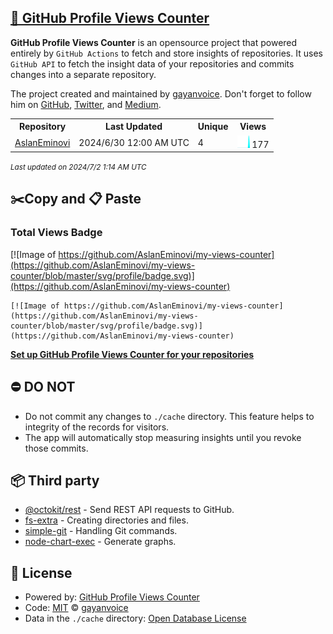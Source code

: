 ## [🚀 GitHub Profile Views Counter](https://github.com/gayanvoice/github-profile-views-counter)
**GitHub Profile Views Counter** is an opensource project that powered entirely by  `GitHub Actions` to fetch and store insights of repositories.
It uses `GitHub API` to fetch the insight data of your repositories and commits changes into a separate repository.

The project created and maintained by [gayanvoice](https://github.com/gayanvoice). Don't forget to follow him on [GitHub](https://github.com/gayanvoice), [Twitter](https://twitter.com/gayanvoice), and [Medium](https://gayanvoice.medium.com/).

<table>
	<tr>
		<th>
			Repository
		</th>
		<th>
			Last Updated
		</th>
		<th>
			Unique
		</th>
		<th>
			Views
		</th>
	</tr>
	<tr>
		<td>
			<a href="https://github.com/AslanEminovi/my-views-counter/tree/master/readme/820007417/year.md">
				AslanEminovi
			</a>
		</td>
		<td>
			2024/6/30 12:00 AM UTC
		</td>
		<td>
			4
		</td>
		<td>
			<img alt="Response time graph" src="https://github.com/AslanEminovi/my-views-counter/raw/master/graph/820007417/small/year.png" height="20"> 177
		</td>
	</tr>
</table>

<small><i>Last updated on 2024/7/2 1:14 AM UTC</i></small>

## ✂️Copy and 📋 Paste
### Total Views Badge
[![Image of https://github.com/AslanEminovi/my-views-counter](https://github.com/AslanEminovi/my-views-counter/blob/master/svg/profile/badge.svg)](https://github.com/AslanEminovi/my-views-counter)

```readme
[![Image of https://github.com/AslanEminovi/my-views-counter](https://github.com/AslanEminovi/my-views-counter/blob/master/svg/profile/badge.svg)](https://github.com/AslanEminovi/my-views-counter)
```
[**Set up GitHub Profile Views Counter for your repositories**](https://github.com/gayanvoice/github-profile-views-counter)
## ⛔ DO NOT
- Do not commit any changes to `./cache` directory. This feature helps to integrity of the records for visitors.
- The app will automatically stop measuring insights until you revoke those commits.
## 📦 Third party

- [@octokit/rest](https://www.npmjs.com/package/@octokit/rest) - Send REST API requests to GitHub.
- [fs-extra](https://www.npmjs.com/package/fs-extra) - Creating directories and files.
- [simple-git](https://www.npmjs.com/package/simple-git) - Handling Git commands.
- [node-chart-exec](https://www.npmjs.com/package/node-chart-exec) - Generate graphs.
## 📄 License
- Powered by: [GitHub Profile Views Counter](https://github.com/gayanvoice/github-profile-views-counter)
- Code: [MIT](./LICENSE) © [gayanvoice](https://github.com/gayanvoice)
- Data in the `./cache` directory: [Open Database License](https://opendatacommons.org/licenses/odbl/1-0/)